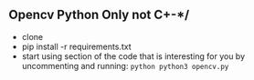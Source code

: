 ## Opencv Python Only not C+-*/
- clone
- pip install -r requirements.txt
- start using section of the code that is interesting for you by uncommenting and running: ```python python3 opencv.py```
